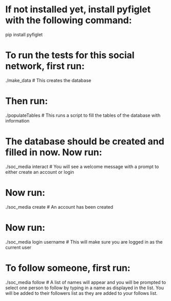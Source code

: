 # If not installed yet, install pyfiglet with the following command:
pip install pyfiglet

# To run the tests for this social network, first run:
./make_data # This creates the database
# Then run:
./populateTables # This runs a script to fill the tables of the database with information

# The database should be created and filled in now. Now run:
./soc_media interact # You will see a welcome message with a prompt to either create an account or login

# Now run:
./soc_media create # An account has been created

# Now run:
./soc_media login username # This will make sure you are logged in as the current user

# To follow someone, first run:
./soc_media follow # A list of names will appear and you will be prompted to select one person to follow by typing in a name as displayed in the list. You will be added to their followers list as they are added to your follows list.
